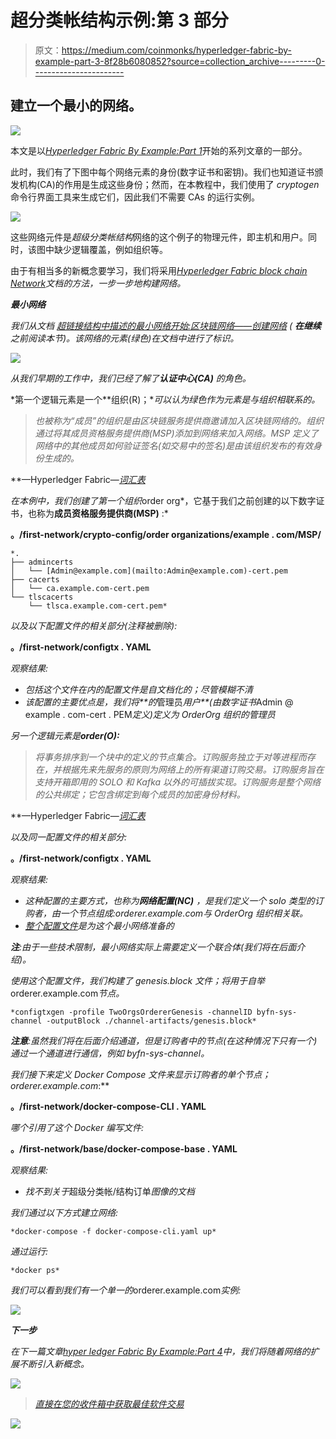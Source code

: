 # 超分类帐结构示例:第 3 部分

> 原文：<https://medium.com/coinmonks/hyperledger-fabric-by-example-part-3-8f28b6080852?source=collection_archive---------0----------------------->

## **建立一个最小的网络。**

![](img/f1abe0a7011d2186342668eac96a87e8.png)

本文是以[*Hyperledger Fabric By Example:Part 1*](/@johntucker_48673/hyperledger-fabric-by-example-part-1-758547e9fb04)开始的系列文章的一部分。

此时，我们有了下图中每个网络元素的身份(数字证书和密钥)。我们也知道证书颁发机构(CA)的作用是生成这些身份；然而，在本教程中，我们使用了 *cryptogen* 命令行界面工具来生成它们，因此我们不需要 CAs 的运行实例。

![](img/9b8a948a61d62017fe46100d0f5cac80.png)

这些网络元件是*超级分类帐结构*网络的这个例子的物理元件，即主机和用户。同时，该图中缺少逻辑覆盖，例如组织等。

由于有相当多的新概念要学习，我们将采用[*Hyperledger Fabric block chain Network*](https://hyperledger-fabric.readthedocs.io/en/latest/network/network.html)*文档的方法，一步一步地构建网络。*

***最小网络***

*我们从文档 [*超链接结构中描述的最小网络开始:区块链网络——创建网络*](https://hyperledger-fabric.readthedocs.io/en/latest/network/network.html#creating-the-network) ( **在继续**之前阅读本节)。该网络的元素(绿色)在文档中进行了标识。*

*![](img/6d60cf29fa7639d65082b121d04b94c9.png)*

*从我们早期的工作中，我们已经了解了**认证中心(CA)** 的角色。*

*第一个逻辑元素是一个**组织(R)；**可以认为绿色作为元素是与组织相联系的。*

> *也被称为“成员”的组织是由区块链服务提供商邀请加入区块链网络的。组织通过将其成员资格服务提供商(MSP)添加到网络来加入网络。MSP 定义了网络中的其他成员如何验证签名(如交易中的签名)是由该组织发布的有效身份生成的。*

**—Hyperledger Fabric—*[*词汇表*](https://hyperledger-fabric.readthedocs.io/en/latest/glossary.html#organization)*

*在本例中，我们创建了第一个组织*order org*，它基于我们之前创建的以下数字证书，也称为**成员资格服务提供商(MSP)** :*

**。/first-network/crypto-config/order organizations/example . com/MSP/**

```
*.
├── admincerts
│   └── [Admin@example.com](mailto:Admin@example.com)-cert.pem
├── cacerts
│   └── ca.example.com-cert.pem
└── tlscacerts
    └── tlsca.example.com-cert.pem*
```

*以及以下配置文件的相关部分(注释被删除):*

**。/first-network/configtx . YAML**

*观察结果:*

*   *包括这个文件在内的配置文件是自文档化的；尽管模糊不清*
*   *该配置的主要优点是，我们将**的*管理员*用户**(由数字证书*Admin @ example . com-cert . PEM*定义)定义为 *OrderOrg* 组织的管理员*

*另一个逻辑元素是**order(O):***

> *将事务排序到一个块中的定义的节点集合。订购服务独立于对等进程而存在，并根据先来先服务的原则为网络上的所有渠道订购交易。订购服务旨在支持开箱即用的 SOLO 和 Kafka 以外的可插拔实现。订购服务是整个网络的公共绑定；它包含绑定到每个成员的加密身份材料。*

**—Hyperledger Fabric—*[*词汇表*](https://hyperledger-fabric.readthedocs.io/en/latest/glossary.html#ordering-service)*

*以及同一配置文件的相关部分:*

**。/first-network/configtx . YAML**

*观察结果:*

*   *这种配置的主要方式，也称为**网络配置(NC)** ，是我们定义一个 solo 类型的订购者，由一个节点组成:*orderer.example.com*与 *OrderOrg* 组织相关联。*
*   *[整个配置文件](https://gist.github.com/larkintuckerllc/45694a2e4d6b5b992ba1ee1c14bc7d09)是为这个最小网络准备的*

***注**:由于一些技术限制，最小网络实际上需要定义一个联合体(我们将在后面介绍)。*

*使用这个配置文件，我们构建了 *genesis.block* 文件；将用于自举*orderer.example.com*节点。*

```
*configtxgen -profile TwoOrgsOrdererGenesis -channelID byfn-sys-channel -outputBlock ./channel-artifacts/genesis.block*
```

***注意**:虽然我们将在后面介绍通道，但是订购者中的节点(在这种情况下只有一个)通过一个通道进行通信，例如 *byfn-sys-channel。**

*我们接下来定义 *Docker Compose* 文件来显示订购者的单个节点；orderer.example.com*:**

**。/first-network/docker-compose-CLI . YAML**

*哪个引用了这个 *Docker 编写*文件:*

**。/first-network/base/docker-compose-base . YAML**

*观察结果:*

*   *找不到关于*超级分类帐/结构订单*图像的文档*

*我们通过以下方式建立网络:*

```
*docker-compose -f docker-compose-cli.yaml up*
```

*通过运行:*

```
*docker ps*
```

*我们可以看到我们有一个单一的*orderer.example.com*实例:*

*![](img/2912ad53443ef9c296363affad08ed37.png)*

***下一步***

*在下一篇文章[*hyper ledger Fabric By Example:Part 4*](/@johntucker_48673/hyperledger-fabric-by-example-part-4-f6b2e9e35842)中，我们将随着网络的扩展不断引入新概念。*

*[![](img/449450761cd76f44f9ae574333f9e9af.png)](http://bit.ly/2G71Sp7)*

> *[直接在您的收件箱中获取最佳软件交易](https://coincodecap.com/?utm_source=coinmonks)*

*[![](img/7c0b3dfdcbfea594cc0ae7d4f9bf6fcb.png)](https://coincodecap.com/?utm_source=coinmonks)*